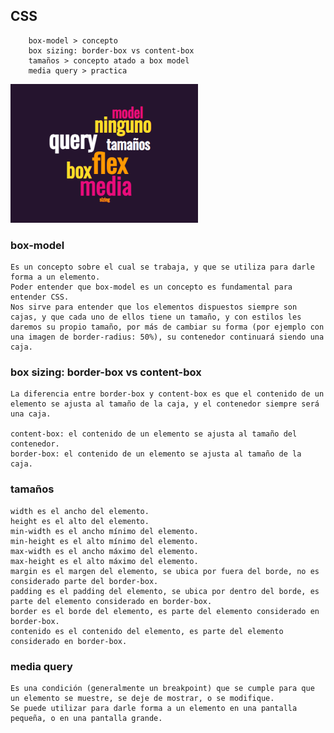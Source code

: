 ## CSS

        box-model > concepto
        box sizing: border-box vs content-box
        tamaños > concepto atado a box model
        media query > practica

  <img src="./cloud-word.png" width="300px">

### box-model

    Es un concepto sobre el cual se trabaja, y que se utiliza para darle forma a un elemento.
    Poder entender que box-model es un concepto es fundamental para entender CSS.
    Nos sirve para entender que los elementos dispuestos siempre son cajas, y que cada uno de ellos tiene un tamaño, y con estilos les daremos su propio tamaño, por más de cambiar su forma (por ejemplo con una imagen de border-radius: 50%), su contenedor continuará siendo una caja.

### box sizing: border-box vs content-box

    La diferencia entre border-box y content-box es que el contenido de un elemento se ajusta al tamaño de la caja, y el contenedor siempre será una caja.

    content-box: el contenido de un elemento se ajusta al tamaño del contenedor.
    border-box: el contenido de un elemento se ajusta al tamaño de la caja.

### tamaños

    width es el ancho del elemento.
    height es el alto del elemento.
    min-width es el ancho mínimo del elemento.
    min-height es el alto mínimo del elemento.
    max-width es el ancho máximo del elemento.
    max-height es el alto máximo del elemento.
    margin es el margen del elemento, se ubica por fuera del borde, no es considerado parte del border-box.
    padding es el padding del elemento, se ubica por dentro del borde, es parte del elemento considerado en border-box.
    border es el borde del elemento, es parte del elemento considerado en border-box.
    contenido es el contenido del elemento, es parte del elemento considerado en border-box.

### media query

    Es una condición (generalmente un breakpoint) que se cumple para que un elemento se muestre, se deje de mostrar, o se modifique.
    Se puede utilizar para darle forma a un elemento en una pantalla pequeña, o en una pantalla grande.
